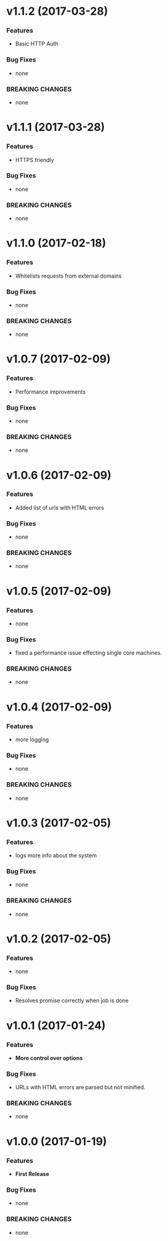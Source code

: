 #  v1.1.2 (2017-03-28)

### Features

* Basic HTTP Auth

### Bug Fixes

* none

### BREAKING CHANGES

* none



#  v1.1.1 (2017-03-28)

### Features

* HTTPS friendly

### Bug Fixes

* none

### BREAKING CHANGES

* none



#  v1.1.0 (2017-02-18)

### Features

* Whitelists requests from external domains

### Bug Fixes

* none

### BREAKING CHANGES

* none

#  v1.0.7 (2017-02-09)

### Features

* Performance improvements

### Bug Fixes

* none

### BREAKING CHANGES

* none



#  v1.0.6 (2017-02-09)

### Features

* Added list of urls with HTML errors

### Bug Fixes

* none

### BREAKING CHANGES

* none



#  v1.0.5 (2017-02-09)

### Features

* none

### Bug Fixes

* fixed a performance issue effecting single core machines.

### BREAKING CHANGES

* none


#  v1.0.4 (2017-02-09)

### Features

* more logging

### Bug Fixes

* none

### BREAKING CHANGES

* none


#  v1.0.3 (2017-02-05)

### Features

* logs more info about the system

### Bug Fixes

* none

### BREAKING CHANGES

* none



#  v1.0.2 (2017-02-05)

### Features

* none

### Bug Fixes

* Resolves promise correctly when job is done


#  v1.0.1 (2017-01-24)

### Features

* **More control over options**

### Bug Fixes

* URLs with HTML errors are parsed but not minified. 

### BREAKING CHANGES

* none


#  v1.0.0 (2017-01-19)

### Features

* **First Release**

### Bug Fixes

* none

### BREAKING CHANGES

* none